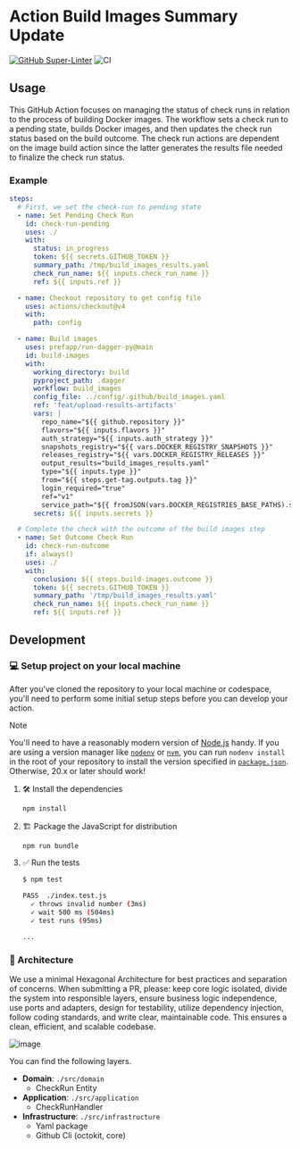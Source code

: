 # Action Build Images Summary Update

[![GitHub Super-Linter](https://github.com/prefapp/action-build-images-summary-update/actions/workflows/linter.yml/badge.svg)](https://github.com/super-linter/super-linter)
![CI](https://github.com/prefapp/action-build-images-summary-update/actions/workflows/ci.yml/badge.svg)

## Usage

This GitHub Action focuses on managing the status of check runs in relation to
the process of building Docker images. The workflow sets a check run to a
pending state, builds Docker images, and then updates the check run status based
on the build outcome. The check run actions are dependent on the image build
action since the latter generates the results file needed to finalize the check
run status.

### Example

```yaml
steps:
  # First, we set the check-run to pending state
  - name: Set Pending Check Run
    id: check-run-pending
    uses: ./
    with:
      status: in_progress
      token: ${{ secrets.GITHUB_TOKEN }}
      summary_path: /tmp/build_images_results.yaml
      check_run_name: ${{ inputs.check_run_name }}
      ref: ${{ inputs.ref }}

  - name: Checkout repository to get config file
    uses: actions/checkout@v4
    with:
      path: config

  - name: Build images
    uses: prefapp/run-dagger-py@main
    id: build-images
    with:
      working_directory: build
      pyproject_path: .dagger
      workflow: build_images
      config_file: ../config/.github/build_images.yaml
      ref: 'feat/upload-results-artifacts'
      vars: |
        repo_name="${{ github.repository }}"
        flavors="${{ inputs.flavors }}"
        auth_strategy="${{ inputs.auth_strategy }}"
        snapshots_registry="${{ vars.DOCKER_REGISTRY_SNAPSHOTS }}"
        releases_registry="${{ vars.DOCKER_REGISTRY_RELEASES }}"
        output_results="build_images_results.yaml"
        type="${{ inputs.type }}"
        from="${{ steps.get-tag.outputs.tag }}"
        login_required="true"
        ref="v1"
        service_path="${{ fromJSON(vars.DOCKER_REGISTRIES_BASE_PATHS).services[inputs.type] }}"
      secrets: ${{ inputs.secrets }}

  # Complete the check with the outcome of the build images step
  - name: Set Outcome Check Run
    id: check-run-outcome
    if: always()
    uses: ./
    with:
      conclusion: ${{ steps.build-images.outcome }}
      token: ${{ secrets.GITHUB_TOKEN }}
      summary_path: '/tmp/build_images_results.yaml'
      check_run_name: ${{ inputs.check_run_name }}
      ref: ${{ inputs.ref }}
```

## Development

### 💻 Setup project on your local machine

After you've cloned the repository to your local machine or codespace, you'll
need to perform some initial setup steps before you can develop your action.

> [!NOTE]
>
> You'll need to have a reasonably modern version of
> [Node.js](https://nodejs.org) handy. If you are using a version manager like
> [`nodenv`](https://github.com/nodenv/nodenv) or
> [`nvm`](https://github.com/nvm-sh/nvm), you can run `nodenv install` in the
> root of your repository to install the version specified in
> [`package.json`](./package.json). Otherwise, 20.x or later should work!

1. :hammer_and_wrench: Install the dependencies

   ```bash
   npm install
   ```

1. :building_construction: Package the JavaScript for distribution

   ```bash
   npm run bundle
   ```

1. :white_check_mark: Run the tests

   ```bash
   $ npm test

   PASS  ./index.test.js
     ✓ throws invalid number (3ms)
     ✓ wait 500 ms (504ms)
     ✓ test runs (95ms)

   ...
   ```

### 📐 Architecture

We use a minimal Hexagonal Architecture for best practices and separation of concerns. When submitting a PR, please: keep core logic isolated, divide the system into responsible layers, ensure business logic independence, use ports and adapters, design for testability, utilize dependency injection, follow coding standards, and write clear, maintainable code. This ensures a clean, efficient, and scalable codebase.

![image](https://github.com/user-attachments/assets/34bc9fe4-9076-480b-8a31-e98e9df3467e)

You can find the following layers.

- **Domain**: `./src/domain`
  - CheckRun Entity
- **Application**: `./src/application`
  - CheckRunHandler
- **Infrastructure**: `./src/infrastructure`
  - Yaml package
  - Github Cli (octokit, core)
